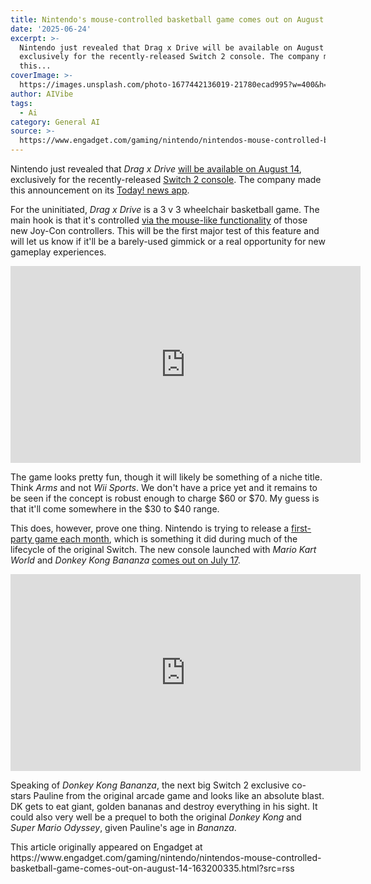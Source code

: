 ```yaml
---
title: Nintendo's mouse-controlled basketball game comes out on August 14
date: '2025-06-24'
excerpt: >-
  Nintendo just revealed that Drag x Drive will be available on August 14,
  exclusively for the recently-released Switch 2 console. The company made
  this...
coverImage: >-
  https://images.unsplash.com/photo-1677442136019-21780ecad995?w=400&h=200&fit=crop&auto=format
author: AIVibe
tags:
  - Ai
category: General AI
source: >-
  https://www.engadget.com/gaming/nintendo/nintendos-mouse-controlled-basketball-game-comes-out-on-august-14-163200335.html?src=rss
---
```

<p>Nintendo just revealed that <em>Drag x Drive</em> <a data-i13n="cpos:1;pos:1" href="https://x.com/Wario64/status/1937499572453913057"><ins>will be available on August 14</ins></a>, exclusively for the recently-released <a data-i13n="cpos:2;pos:1" href="https://www.engadget.com/gaming/nintendo/switch-2/"><ins>Switch 2 console</ins></a>. The company made this announcement on its <a data-i13n="cpos:3;pos:1" href="https://www.engadget.com/gaming/nintendo/nintendo-today-app-will-provide-updates-on-games-events-and-the-switch-2-150808151.html"><ins>Today! news app</ins></a>.</p>
<p>For the uninitiated, <em>Drag x Drive</em> is a 3 v 3 wheelchair basketball game. The main hook is that it&#39;s controlled <a data-i13n="cpos:4;pos:1" href="https://www.engadget.com/gaming/nintendo/the-switch-2s-joy-cons-can-double-as-mouse-like-controllers-133355339.html"><ins>via the mouse-like functionality</ins></a> of those new Joy-Con controllers. This will be the first major test of this feature and will let us know if it&#39;ll be a barely-used gimmick or a real opportunity for new gameplay experiences.</p>
<span id="end-legacy-contents"></span><div id="c0b12ae4a0ba492db9a8585149bd0348"><iframe width="560" height="315" src="https://www.youtube.com/embed/Hku89o38-hQ?si=PNi3VxWYgEY_C16m" title="YouTube video player" frameborder="0" allowfullscreen></iframe></div>
<p>The game looks pretty fun, though it will likely be something of a niche title. Think <em>Arms</em> and not <em>Wii Sports</em>. We don&#39;t have a price yet and it remains to be seen if the concept is robust enough to charge $60 or $70. My guess is that it&#39;ll come somewhere in the $30 to $40 range.</p>
<p>This does, however, prove one thing. Nintendo is trying to release a <a data-i13n="cpos:5;pos:1" href="https://www.thegamer.com/nintendo-switch-2-monthly-release-make-sense-mario-kart-world-launch/"><ins>first-party game each month</ins></a>, which is something it did during much of the lifecycle of the original Switch. The new console launched with <em>Mario Kart World</em> and <em>Donkey Kong Bananza</em> <a data-i13n="cpos:6;pos:1" href="https://www.engadget.com/gaming/nintendo/nintendo-just-revealed-pauline-as-a-surprise-character-in-donkey-kong-bananza-165132377.html"><ins>comes out on July 17</ins></a>.</p>
<div id="dee1eceb7ad14d7da3c42dab4e05c6cb"><iframe width="560" height="315" src="https://www.youtube.com/embed/YVUidGTR8xg?si=2IbZQA2mKgvt17Sv" title="YouTube video player" frameborder="0" allowfullscreen></iframe></div>
<p>Speaking of <em>Donkey Kong Bananza</em>, the next big Switch 2 exclusive co-stars Pauline from the original arcade game and looks like an absolute blast. DK gets to eat giant, golden bananas and destroy everything in his sight. It could also very well be a prequel to both the original <em>Donkey Kong</em> and <em>Super Mario Odyssey</em>, given Pauline&#39;s age in <em>Bananza</em>.</p>This article originally appeared on Engadget at https://www.engadget.com/gaming/nintendo/nintendos-mouse-controlled-basketball-game-comes-out-on-august-14-163200335.html?src=rss
